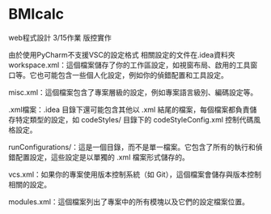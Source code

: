 # BMIcalc
 web程式設計 3/15作業 版控實作

由於使用PyCharm不支援VSC的設定格式 相關設定的文件在.idea資料夾
workspace.xml：這個檔案儲存了你的工作區設定，如視窗布局、啟用的工具窗口等。它也可能包含一些個人化設定，例如你的偵錯配置和工具設定。

misc.xml：這個檔案包含了專案層級的設定，例如專案語言級別、編碼設定等。

.xml檔案：.idea 目錄下還可能包含其他以 .xml 結尾的檔案，每個檔案都負責儲存特定類型的設定，如 codeStyles/ 目錄下的 codeStyleConfig.xml 控制代碼風格設定。

runConfigurations/：這是一個目錄，而不是單一檔案。它包含了所有的執行和偵錯配置設定，這些設定是以單獨的 .xml 檔案形式儲存的。

vcs.xml：如果你的專案使用版本控制系統（如 Git），這個檔案會儲存與版本控制相關的設定。

modules.xml：這個檔案列出了專案中的所有模塊以及它們的設定檔案位置。